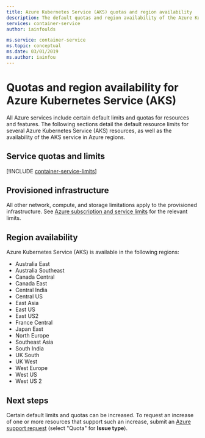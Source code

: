 ```yaml
---
title: Azure Kubernetes Service (AKS) quotas and region availability
description: The default quotas and region availability of the Azure Kubernetes Service (AKS).
services: container-service
author: iainfoulds

ms.service: container-service
ms.topic: conceptual
ms.date: 03/01/2019
ms.author: iainfou
---
```

# Quotas and region availability for Azure Kubernetes Service (AKS)

All Azure services include certain default limits and quotas for resources and features. The following sections detail the default resource limits for several Azure Kubernetes Service (AKS) resources, as well as the availability of the AKS service in Azure regions.

## Service quotas and limits

[!INCLUDE [container-service-limits](../../includes/container-service-limits.md)]

## Provisioned infrastructure

All other network, compute, and storage limitations apply to the provisioned infrastructure. See [Azure subscription and service limits](../azure-subscription-service-limits.md) for the relevant limits.

## Region availability

Azure Kubernetes Service (AKS) is available in the following regions:

- Australia East
- Australia Southeast
- Canada Central
- Canada East
- Central India
- Central US
- East Asia
- East US
- East US2
- France Central
- Japan East
- North Europe
- Southeast Asia
- South India
- UK South
- UK West
- West Europe
- West US
- West US 2

## Next steps

Certain default limits and quotas can be increased. To request an increase of one or more resources that support such an increase, submit an [Azure support request][azure-support] (select "Quota" for **Issue type**).

<!-- LINKS - External -->
[azure-support]: https://ms.portal.azure.com/#blade/Microsoft_Azure_Support/HelpAndSupportBlade/newsupportrequest
